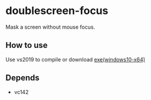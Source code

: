 
# doublescreen-focus
Mask a screen without mouse focus.

## How to use
Use vs2019 to compile or download [exe(windows10-x64)](https://github.com/DoFangNotLiang/doublescreen-focus/releases/tag/v1.0) 

## Depends
- vc142
